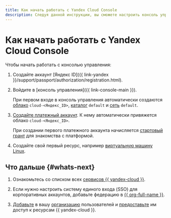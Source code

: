 ```yaml
---
title: Как начать работать с Yandex Cloud Console
description: Следуя данной инструкции, вы сможете настроить консоль управления.
---
```


# Как начать работать с Yandex Cloud Console

Чтобы начать работать с консолью управления:

1. Создайте аккаунт [Яндекс ID]({{ link-yandex }}/support/passport/authorization/registration.html).

1. Войдите в [консоль управления]({{ link-console-main }}).

   При первом входе в консоль управления автоматически создаются [облако](../resource-manager/concepts/resources-hierarchy.md#cloud) `cloud-<Яндекс_ID>`, [каталог](../resource-manager/concepts/resources-hierarchy.md#folder) `default` и [сеть](../vpc/concepts/network.md#network) `default`.

1. [Создайте платежный аккаунт](../billing/operations/create-new-account.md). К нему автоматически привяжется облако `cloud-<Яндекс_ID>`.

    При создании первого платежного аккаунта начисляется [стартовый грант](../getting-started/usage-grant.md) для знакомства с платформой.

1. Создайте свой первый ресурс, например [виртуальную машину Linux](../compute/quickstart/quick-create-linux.md).

## Что дальше {#whats-next}

1. Ознакомьтесь со списком всех [сервисов {{ yandex-cloud }}](../overview/concepts/services.md).

1. Если нужно настроить систему единого входа (SSO) для корпоративных аккаунтов, добавьте федерацию в [{{ org-full-name }}](../organization/concepts/add-federation.md).

1. [Добавьте](../iam/operations/users/create.md) в вашу [организацию](../overview/roles-and-resources.md) пользователей и [предоставьте](../iam/operations/roles/grant.md) им доступ к ресурсам {{ yandex-cloud }}.